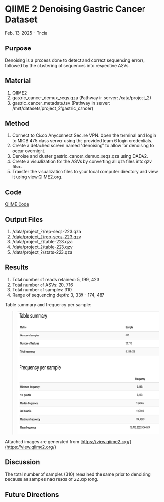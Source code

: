 # QIIME 2 Denoising Gastric Cancer Dataset

Feb. 13, 2025 - Tricia

## Purpose
Denoising is a process done to detect and correct sequencing errors, followed by the clustering of sequences into respective ASVs. 

## Material
1. QIIME2
2. gastric_cancer_demux_seqs.qza (Pathway in server: /data/project_2)
3. gastric_cancer_metadata.tsv (Pathway in server: /mnt/datasets/project_2/gastric_cancer)

## Method

1. Connect to Cisco Anyconnect Secure VPN. Open the terminal and login to MICB 475 class server using the provided team 6 login credentials.
2. Create a detached screen named "denoising" to allow for denoising to occur overnight.
3. Denoise and cluster gastric_cancer_demux_seqs.qza using DADA2.
4. Create a visualization for the ASVs by converting all qza files into qzv files. 
5. Transfer the visualization files to your local computer directory and view it using view.QIIME2.org. 

## Code
[QIIME Code](/QIIME2/Data_Processing_Script.txt)

## Output Files
1. /data/project_2/rep-seqs-223.qza
2. [/data/project_2/rep-seqs-223.qzv](/QIIME2/exports/rep-seqs-223.qzv)
3. /data/project_2/table-223.qza
4. [/data/project_2/table-223.qzv](/QIIME2/exports/table-223.qzv)
5. /data/project_2/stats-223.qza

## Results
1. Total number of reads retained: 5, 199, 423
2. Total number of ASVs: 20, 716
3. Total number of samples: 310
4. Range of sequencing depth: 3, 339 - 174, 487

Table summary and frequency per sample:
> <img src="/QIIME2/visuals/table_summary.png" height="400">

Attached images are generated from [https://view.qiime2.org/](https://view.qiime2.org/)

## Discussion
The total number of samples (310) remained the same prior to denoising because all samples had reads of 223bp long. 

## Future Directions


